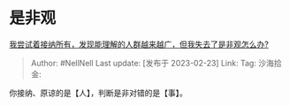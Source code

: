 # 是非观

[我尝试着接纳所有，发现能理解的人群越来越广，但我失去了是非观怎么办?](https://www.zhihu.com/question/449712280/answer/2906352939)

> Author: #NellNell
> Last update: [发布于 2023-02-23]
> Link:
> Tag:
> 沙海拾金:

你接纳、原谅的是【人】，判断是非对错的是【事】。
